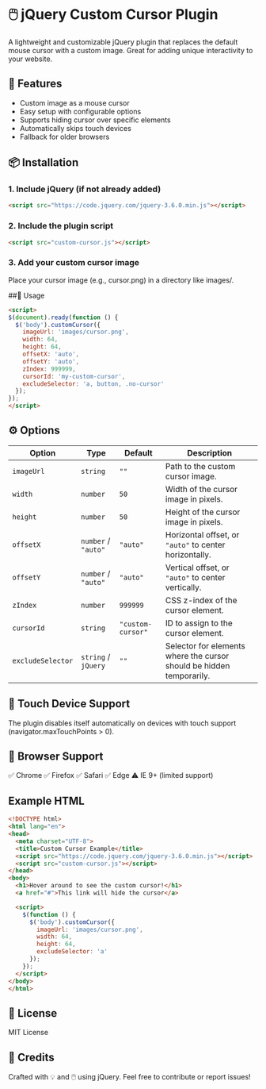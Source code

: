 # 🖱️ jQuery Custom Cursor Plugin

A lightweight and customizable jQuery plugin that replaces the default mouse cursor with a custom image. Great for adding unique interactivity to your website.

## 🚀 Features

- Custom image as a mouse cursor
- Easy setup with configurable options
- Supports hiding cursor over specific elements
- Automatically skips touch devices
- Fallback for older browsers

## 📦 Installation

### 1. Include jQuery (if not already added)

```html
<script src="https://code.jquery.com/jquery-3.6.0.min.js"></script>
```

### 2. Include the plugin script

```html
<script src="custom-cursor.js"></script>
```

### 3. Add your custom cursor image
Place your cursor image (e.g., cursor.png) in a directory like images/.

##🧪 Usage

```html
<script>
$(document).ready(function () {
  $('body').customCursor({
    imageUrl: 'images/cursor.png',
    width: 64,
    height: 64,
    offsetX: 'auto',
    offsetY: 'auto',
    zIndex: 999999,
    cursorId: 'my-custom-cursor',
    excludeSelector: 'a, button, .no-cursor'
  });
});
</script>
```

## ⚙️ Options

| Option           | Type              | Default           | Description                                                                 |
|------------------|-------------------|-------------------|-----------------------------------------------------------------------------|
| `imageUrl`       | `string`          | `""`              | Path to the custom cursor image.                                            |
| `width`          | `number`          | `50`              | Width of the cursor image in pixels.                                       |
| `height`         | `number`          | `50`              | Height of the cursor image in pixels.                                      |
| `offsetX`        | `number` / `"auto"` | `"auto"`        | Horizontal offset, or `"auto"` to center horizontally.                      |
| `offsetY`        | `number` / `"auto"` | `"auto"`        | Vertical offset, or `"auto"` to center vertically.                          |
| `zIndex`         | `number`          | `999999`          | CSS z-index of the cursor element.                                          |
| `cursorId`       | `string`          | `"custom-cursor"` | ID to assign to the cursor element.                                         |
| `excludeSelector`| `string` / `jQuery`| `""`              | Selector for elements where the cursor should be hidden temporarily.        |


## 📵 Touch Device Support

The plugin disables itself automatically on devices with touch support (navigator.maxTouchPoints > 0).

## 🧠 Browser Support

✅ Chrome
✅ Firefox
✅ Safari
✅ Edge
⚠️ IE 9+ (limited support)

## Example HTML
```html
<!DOCTYPE html>
<html lang="en">
<head>
  <meta charset="UTF-8">
  <title>Custom Cursor Example</title>
  <script src="https://code.jquery.com/jquery-3.6.0.min.js"></script>
  <script src="custom-cursor.js"></script>
</head>
<body>
  <h1>Hover around to see the custom cursor!</h1>
  <a href="#">This link will hide the cursor</a>

  <script>
    $(function () {
      $('body').customCursor({
        imageUrl: 'images/cursor.png',
        width: 64,
        height: 64,
        excludeSelector: 'a'
      });
    });
  </script>
</body>
</html>
```
## 📝 License
MIT License

## 🙌 Credits

Crafted with 💡 and 🖱️ using jQuery.
Feel free to contribute or report issues!

